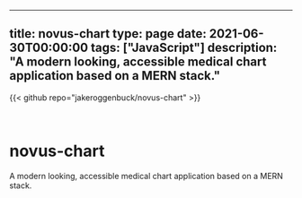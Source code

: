 
---
title: novus-chart
type: page
date: 2021-06-30T00:00:00
tags: ["JavaScript"]
description: "A modern looking, accessible medical chart application based on a MERN stack."
---

{{< github repo="jakeroggenbuck/novus-chart" >}}

<br>

# novus-chart
A modern looking, accessible medical chart application based on a MERN stack.
